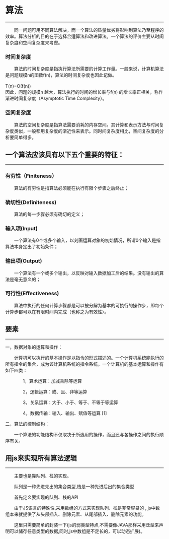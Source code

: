 # 算法

---

&emsp;&emsp;同一问题可用不同算法解决，而一个算法的质量优劣将影响到算法乃至程序的效率。算法分析的目的在于选择合适算法和改进算法。一个算法的评价主要从时间复杂度和空间复杂度来考虑。

### 时间复杂度
&emsp;&emsp;算法的时间复杂度是指执行算法所需要的计算工作量。一般来说，计算机算法是问题规模n的函数f(n)，算法的时间复杂度也因此记做。   
&emsp;&emsp;&emsp;&emsp;&emsp;&emsp;&emsp;&emsp;&emsp;&emsp;&emsp;&emsp;&emsp;&emsp;&emsp;&emsp;&emsp;&emsp;&emsp;&emsp;&emsp;&emsp;&emsp;&emsp;T(n)=Ο(f(n))&emsp;&emsp;&emsp;&emsp;&emsp;&emsp;&emsp;&emsp;&emsp;&emsp;&emsp;&emsp;&emsp;&emsp;&emsp;&emsp;&emsp;&emsp;&emsp;&emsp;&emsp;
&emsp;&emsp;&emsp;&emsp;&emsp;&emsp;&emsp;&emsp;因此，问题的规模n 越大，算法执行的时间的增长率与f(n) 的增长率正相关，称作渐进时间复杂度（Asymptotic Time Complexity）。

### 空间复杂度
&emsp;&emsp;算法的空间复杂度是指算法需要消耗的内存空间。其计算和表示方法与时间复杂度类似，一般都用复杂度的渐近性来表示。同时间复杂度相比，空间复杂度的分析要简单得多。

## 一个算法应该具有以下五个重要的特征：


---

### 有穷性（Finiteness）
&emsp;&emsp;算法的有穷性是指算法必须能在执行有限个步骤之后终止；
### 确切性(Definiteness)
&emsp;&emsp;算法的每一步骤必须有确切的定义；
### 输入项(Input)
&emsp;&emsp;一个算法有0个或多个输入，以刻画运算对象的初始情况，所谓0个输入是指算法本身定出了初始条件；
### 输出项(Output)
&emsp;&emsp;一个算法有一个或多个输出，以反映对输入数据加工后的结果。没有输出的算法是毫无意义的；
### 可行性(Effectiveness)
&emsp;&emsp;算法中执行的任何计算步骤都是可以被分解为基本的可执行的操作步，即每个计算步都可以在有限时间内完成（也称之为有效性）。

## 要素 

---

一，数据对象的运算和操作：

&emsp;&emsp;计算机可以执行的基本操作是以指令的形式描述的。一个计算机系统能执行的所有指令的集合，成为该计算机系统的指令系统。一个计算机的基本运算和操作有如下四类： 

&emsp;&emsp;&emsp;&emsp;1，算术运算：加减乘除等运算

&emsp;&emsp;&emsp;&emsp;2，逻辑运算：或、且、非等运算

&emsp;&emsp;&emsp;&emsp;3，关系运算：大于、小于、等于、不等于等运算

&emsp;&emsp;&emsp;&emsp;4，数据传输：输入、输出、赋值等运算 [1] 

二，算法的控制结构：

&emsp;&emsp;一个算法的功能结构不仅取决于所选用的操作，而且还与各操作之间的执行顺序有关。  

## 用js来实现所有算法逻辑

---

&emsp;&emsp;主要也是靠队列、栈的实现。

&emsp;&emsp;队列是一种先进先出的集合类型,栈是一种先进后出的集合类型

&emsp;&emsp;首先定义要实现的队列、栈的API

&emsp;&emsp;由于JS语言的特殊性,采用数组的方式来实现队列、栈是非常容易的&nbsp;,&nbsp;js中数组本来就提供了从头部插入、删除元素、从尾部插入、删除元素的功能。

&emsp;&emsp;这里只需要简单的封装一下(js的弱类型特点,不需要像JAVA那样采用泛型来声明可以储存任意类型的数据,同时,js中数组是不定长的，可以动态扩展)。




